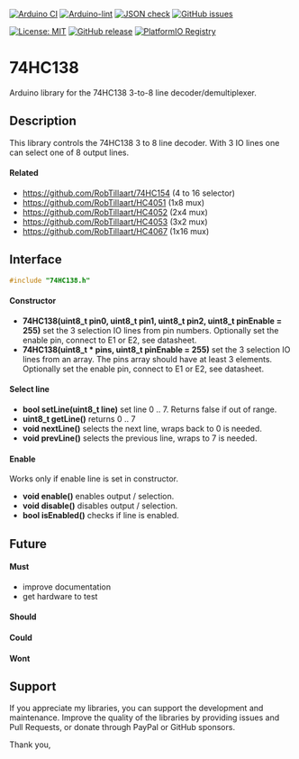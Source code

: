 
[![Arduino CI](https://github.com/RobTillaart/74HC138/workflows/Arduino%20CI/badge.svg)](https://github.com/marketplace/actions/arduino_ci)
[![Arduino-lint](https://github.com/RobTillaart/74HC138/actions/workflows/arduino-lint.yml/badge.svg)](https://github.com/RobTillaart/74HC138/actions/workflows/arduino-lint.yml)
[![JSON check](https://github.com/RobTillaart/74HC138/actions/workflows/jsoncheck.yml/badge.svg)](https://github.com/RobTillaart/74HC138/actions/workflows/jsoncheck.yml)
[![GitHub issues](https://img.shields.io/github/issues/RobTillaart/74HC138.svg)](https://github.com/RobTillaart/74HC138/issues)

[![License: MIT](https://img.shields.io/badge/license-MIT-green.svg)](https://github.com/RobTillaart/74HC138/blob/master/LICENSE)
[![GitHub release](https://img.shields.io/github/release/RobTillaart/74HC138.svg?maxAge=3600)](https://github.com/RobTillaart/74HC138/releases)
[![PlatformIO Registry](https://badges.registry.platformio.org/packages/robtillaart/library/74HC138.svg)](https://registry.platformio.org/libraries/robtillaart/74HC138)


# 74HC138

Arduino library for the 74HC138 3-to-8 line decoder/demultiplexer.


## Description

This library controls the 74HC138 3 to 8 line decoder. 
With 3 IO lines one can select one of 8 output lines. 


#### Related

- https://github.com/RobTillaart/74HC154  (4 to 16 selector)
- https://github.com/RobTillaart/HC4051  (1x8 mux)
- https://github.com/RobTillaart/HC4052  (2x4 mux)
- https://github.com/RobTillaart/HC4053  (3x2 mux)
- https://github.com/RobTillaart/HC4067  (1x16 mux)


## Interface

```cpp
#include "74HC138.h"
```

#### Constructor

- **74HC138(uint8_t pin0, uint8_t pin1, uint8_t pin2, uint8_t pinEnable = 255)** 
set the 3 selection IO lines from pin numbers.
Optionally set the enable pin, connect to E1 or E2, see datasheet.
- **74HC138(uint8_t \* pins, uint8_t pinEnable = 255)** 
set the 3 selection IO lines from an array.
The pins array should have at least 3 elements.
Optionally set the enable pin, connect to E1 or E2, see datasheet.


#### Select line

- **bool setLine(uint8_t line)** set line 0 .. 7. Returns false if out of range.
- **uint8_t getLine()** returns 0 .. 7
- **void nextLine()** selects the next line, wraps back to 0 is needed.
- **void prevLine()** selects the previous line, wraps to 7 is needed.


#### Enable

Works only if enable line is set in constructor.

- **void enable()** enables output / selection.
- **void disable()** disables output / selection.
- **bool isEnabled()** checks if line is enabled.


## Future

#### Must

- improve documentation
- get hardware to test

#### Should


#### Could


#### Wont


## Support

If you appreciate my libraries, you can support the development and maintenance.
Improve the quality of the libraries by providing issues and Pull Requests, or
donate through PayPal or GitHub sponsors.

Thank you,



